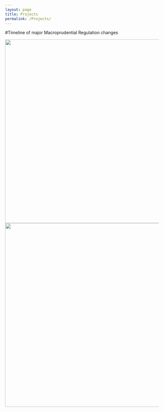 ```yaml
---
layout: page
title: Projects
permalink: /Projects/
---
```


#Timeline of major Macroprudential Regulation changes

<img align="center" width="600" height="600" src="{{ site.url }}{{ site.baseurl }}/docs/assets/timeline.jpg" class="img-responsive" />


<img align="center" width="600" height="600" src="{{ site.url }}{{ site.baseurl }}/docs/assets/Picure1.jpg" class="img-responsive" />



